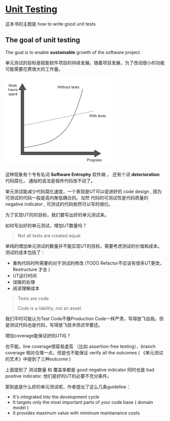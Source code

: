 # [Unit Testing](https://book.douban.com/subject/34429421/)

这本书的主题是 how to write good unit tests

## The goal of unit testing

The goal is to enable **sustainable** growth of the software project.

单元测试的目标是赋能软件项目的持续发展。随着项目发展，为了改动很小的功能可能需要花费很大的工作量。

![Software Entrophy](./softwareEntropy.png)

这种现象有个专有名词 **Software Entrophy** 软件熵 ， 还有个词 **deterioration** 代码腐化， 通俗的说法是祖传代码改不动了。

单元测试能减少代码腐化速度，一个表现是UT可以促进好的 code design , 因为可测试的代码一般是高内聚低耦合的。当然 代码的可测试性是代码质量的 negative indicator , 可测试的代码依然可以写的很烂。

为了实现UT的的目标，我们要写出好的单元测试来。

如何写出好的单元测试，增加UT数量吗？

> Not all tests are created equal

单纯的增加单元测试的数量并不能实现UT的目标，需要考虑测试的价值和成本。测试的成本包括了：

* 重构代码时所需要的对于测试的修改 (TODO Refactor不应该有很多UT更改， Restructure 才会 )
* UT运行时间
* 误报的处理
* 阅读理解成本

> Tests are code

> Code is a liability, not an asset

我们平时可能认为Test Code不像Production Code一样严肃，写得放飞自我，但是测试代码也是代码，写得放飞技术债迟早要还。

增加coverage能保证好的UT吗？

也不能。line coverage很容易虚高 （比如 assertion-free testing），branch coverage 相对合理一点，但是也不能保证 verify all the outcomes ( 《单元测试的艺术》中提到了三种outcome )

上面提到了 测试数量 和 覆盖率都是 good negative indicator 同时也是 bad positive indicator. 他们是好的UT的必要不充分条件。

那到底是什么好的单元测试呢，作者提出了这么几条guideline：

* It's integrated into the development cycle
* It targets only the most important parts of your code base ( domain model )
* It provides maximum value with minimum maintanance costs
